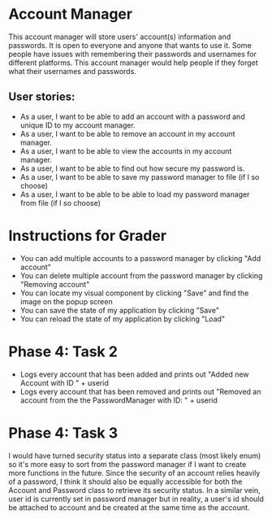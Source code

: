 # Account Manager

This account manager will store users' account(s) information and passwords. It is open to everyone and anyone that wants to use it. Some people have issues with remembering their passwords and usernames for different platforms. This account manager would help people if they forget what their usernames and passwords.

## User stories:
- As a user, I want to be able to add an account with a password and unique ID to my account manager.
- As a user, I want to be able to remove an account in my account manager.
- As a user, I want to be able to view the accounts in my account manager.
- As a user, I want to be able to find out how secure my password is.
- As a user, I want to be able to save my password manager to file (if I so choose)
- As a user, I want to be able to be able to load my password manager from file (if I so choose)

# Instructions for Grader

- You can add multiple accounts to a password manager by clicking "Add account"
- You can delete multiple account from the password manager by clicking "Removing account"
- You can locate my visual component by clicking "Save" and find the image on the popup screen
- You can save the state of my application by clicking "Save"
- You can reload the state of my application by clicking "Load"

# Phase 4: Task 2
- Logs every account that has been added and prints out "Added new Account with ID " + userid
- Logs every account that has been removed and prints out "Removed an account from the the PasswordManager with ID: " + userid

# Phase 4: Task 3
I would have turned security status into a separate class (most likely enum) so it's more easy to sort from the password manager if I want to create more functions in the future. Since the security of an account relies heavily of a password, I think it should also be equally accessible for both the Account and Password class to retrieve its security status. In a similar vein, user id is currently set in password manager but in reality, a user's id should be attached to account and be created at the same time as the account.